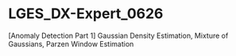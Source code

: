 # LGES_DX-Expert_0626
[Anomaly Detection Part 1] Gaussian Density Estimation, Mixture of Gaussians, Parzen Window Estimation
